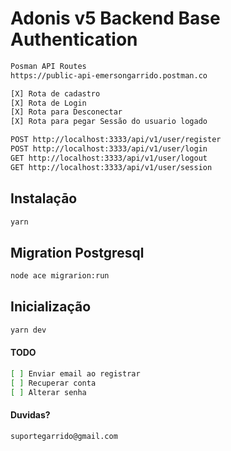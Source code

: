 # Adonis v5 Backend Base Authentication

``` sh 
Posman API Routes
https://public-api-emersongarrido.postman.co
```

``` sh
[X] Rota de cadastro 
[X] Rota de Login 
[X] Rota para Desconectar 
[X] Rota para pegar Sessão do usuario logado 
```

``` sh 
POST http://localhost:3333/api/v1/user/register
POST http://localhost:3333/api/v1/user/login
GET http://localhost:3333/api/v1/user/logout
GET http://localhost:3333/api/v1/user/session
 ```
## Instalaçāo
``` sh
yarn 
```
## Migration Postgresql
``` sh
node ace migrarion:run 
```
## Inicialização
``` sh
yarn dev
```
#### TODO
``` sh
[ ] Enviar email ao registrar
[ ] Recuperar conta
[ ] Alterar senha
```
#### Duvidas?
``` sh
suportegarrido@gmail.com
```
